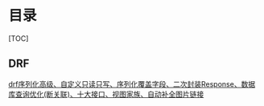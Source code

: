 # 目录

[TOC]

## DRF

[drf序列化高级、自定义只读只写、序列化覆盖字段、二次封装Response、数据库查询优化(断关联)、十大接口、视图家族、自动补全图片链接](https://www.cnblogs.com/guyouyin123/p/12355507.html)




